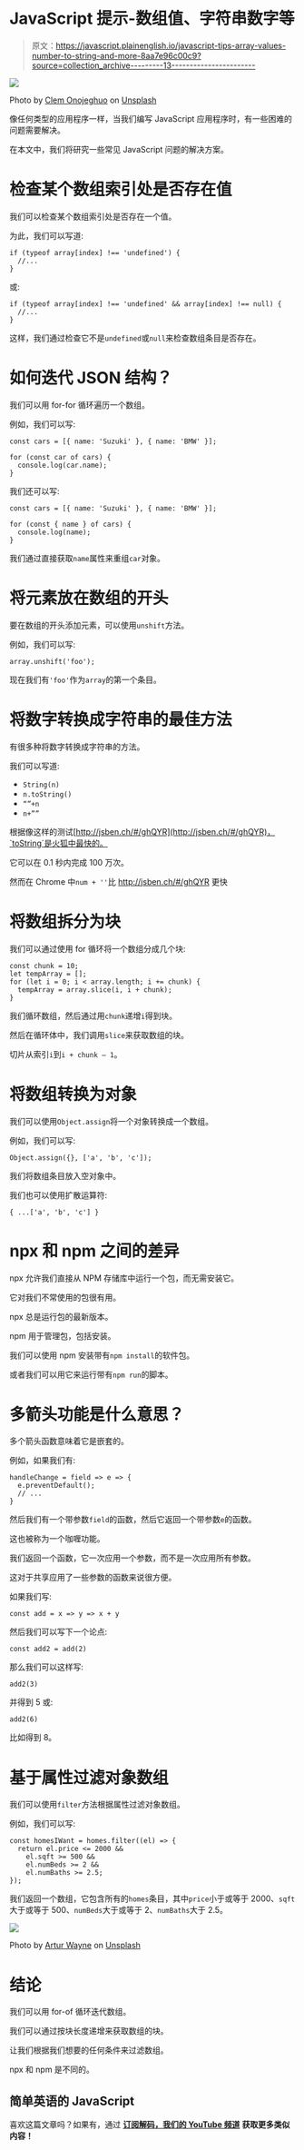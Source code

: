 # JavaScript 提示-数组值、字符串数字等

> 原文：<https://javascript.plainenglish.io/javascript-tips-array-values-number-to-string-and-more-8aa7e96c00c9?source=collection_archive---------13----------------------->

![](img/c900f2d7580a442fc6c52457304b53e7.png)

Photo by [Clem Onojeghuo](https://unsplash.com/@clemono2?utm_source=medium&utm_medium=referral) on [Unsplash](https://unsplash.com?utm_source=medium&utm_medium=referral)

像任何类型的应用程序一样，当我们编写 JavaScript 应用程序时，有一些困难的问题需要解决。

在本文中，我们将研究一些常见 JavaScript 问题的解决方案。

# 检查某个数组索引处是否存在值

我们可以检查某个数组索引处是否存在一个值。

为此，我们可以写道:

```
if (typeof array[index] !== 'undefined') {
  //...
}
```

或:

```
if (typeof array[index] !== 'undefined' && array[index] !== null) {
  //...
}
```

这样，我们通过检查它不是`undefined`或`null`来检查数组条目是否存在。

# 如何迭代 JSON 结构？

我们可以用 for-for 循环遍历一个数组。

例如，我们可以写:

```
const cars = [{ name: 'Suzuki' }, { name: 'BMW' }];

for (const car of cars) {
  console.log(car.name);
}
```

我们还可以写:

```
const cars = [{ name: 'Suzuki' }, { name: 'BMW' }];

for (const { name } of cars) {
  console.log(name);
}
```

我们通过直接获取`name`属性来重组`car`对象。

# 将元素放在数组的开头

要在数组的开头添加元素，可以使用`unshift`方法。

例如，我们可以写:

```
array.unshift('foo');
```

现在我们有`'foo'`作为`array`的第一个条目。

# 将数字转换成字符串的最佳方法

有很多种将数字转换成字符串的方法。

我们可以写道:

*   `String(n)`
*   `n.toString()`
*   `“”+n`
*   `n+””`

根据像这样的测试[http://jsben.ch/#/ghQYR](http://jsben.ch/#/ghQYR)，`toString`是火狐中最快的。

它可以在 0.1 秒内完成 100 万次。

然而在 Chrome 中`num + ''`比 http://jsben.ch/#/ghQYR 更快

# 将数组拆分为块

我们可以通过使用 for 循环将一个数组分成几个块:

```
const chunk = 10;
let tempArray = [];
for (let i = 0; i < array.length; i += chunk) {
  tempArray = array.slice(i, i + chunk);  
}
```

我们循环数组，然后通过用`chunk`递增`i`得到块。

然后在循环体中，我们调用`slice`来获取数组的块。

切片从索引`i`到`i + chunk — 1`。

# 将数组转换为对象

我们可以使用`Object.assign`将一个对象转换成一个数组。

例如，我们可以写:

```
Object.assign({}, ['a', 'b', 'c']);
```

我们将数组条目放入空对象中。

我们也可以使用扩散运算符:

```
{ ...['a', 'b', 'c'] }
```

# npx 和 npm 之间的差异

npx 允许我们直接从 NPM 存储库中运行一个包，而无需安装它。

它对我们不常使用的包很有用。

npx 总是运行包的最新版本。

npm 用于管理包，包括安装。

我们可以使用 npm 安装带有`npm install`的软件包。

或者我们可以用它来运行带有`npm run`的脚本。

# 多箭头功能是什么意思？

多个箭头函数意味着它是嵌套的。

例如，如果我们有:

```
handleChange = field => e => {
  e.preventDefault();
  // ...
}
```

然后我们有一个带参数`field`的函数，然后它返回一个带参数`e`的函数。

这也被称为一个咖喱功能。

我们返回一个函数，它一次应用一个参数，而不是一次应用所有参数。

这对于共享应用了一些参数的函数来说很方便。

如果我们写:

```
const add = x => y => x + y
```

然后我们可以写下一个论点:

```
const add2 = add(2)
```

那么我们可以这样写:

```
add2(3)
```

并得到 5 或:

```
add2(6)
```

比如得到 8。

# 基于属性过滤对象数组

我们可以使用`filter`方法根据属性过滤对象数组。

例如，我们可以写:

```
const homesIWant = homes.filter((el) => {
  return el.price <= 2000 &&
    el.sqft >= 500 &&
    el.numBeds >= 2 &&
    el.numBaths >= 2.5;
});
```

我们返回一个数组，它包含所有的`homes`条目，其中`price`小于或等于 2000、`sqft`大于或等于 500、`numBeds`大于或等于 2、`numBaths`大于 2.5。

![](img/334ddff5dd8619e638930d13d3220362.png)

Photo by [Artur Wayne](https://unsplash.com/@lctune?utm_source=medium&utm_medium=referral) on [Unsplash](https://unsplash.com?utm_source=medium&utm_medium=referral)

# 结论

我们可以用 for-of 循环迭代数组。

我们可以通过按块长度递增来获取数组的块。

让我们根据我们想要的任何条件来过滤数组。

npx 和 npm 是不同的。

## 简单英语的 JavaScript

喜欢这篇文章吗？如果有，通过 [**订阅解码，我们的 YouTube 频道**](https://www.youtube.com/channel/UCtipWUghju290NWcn8jhyAw) **获取更多类似内容！**